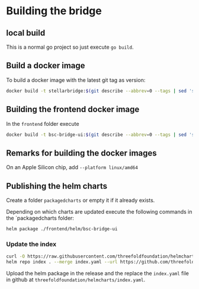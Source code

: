 # Building the bridge

## local build

This is a normal go project so just execute `go build`.

## Build a docker image

To build a docker image with the latest git tag as version:

```sh
docker build -t stellarbridge:$(git describe --abbrev=0 --tags | sed 's/^v//')  .
```

## Building the frontend docker image

In the `frontend` folder execute

```sh
docker build -t bsc-bridge-ui:$(git describe --abbrev=0 --tags | sed 's/^v//') . --no-cache
```

## Remarks for building the docker images

On an Apple Silicon chip, add `--platform linux/amd64`

## Publishing the helm charts

Create a folder `packagedcharts` or empty it if it already exists.

Depending on which charts are updated execute the following commands in the `packagedcharts folder:

```sh
helm package ./frontend/helm/bsc-bridge-ui
```

### Update the index

```sh
curl -O https://raw.githubusercontent.com/threefoldfoundation/helmcharts/main/index.yaml
helm repo index . --merge index.yaml --url https://github.com/threefoldfoundation/tft/releases/download/$(git describe --abbrev=0 --tags)
```

Upload the helm package in the release and the replace the `index.yaml` file in github at `threefoldfoundation/helmcharts/index.yaml`.
